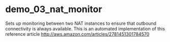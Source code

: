 # demo_03_nat_monitor
Sets up monitoring between two NAT instances to ensure that outbound connectivity is always available.  This is an automated implementation of this reference article http://aws.amazon.com/articles/2781451301784570 
